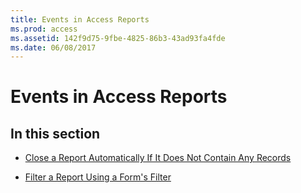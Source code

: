 ```yaml
---
title: Events in Access Reports
ms.prod: access
ms.assetid: 142f9d75-9fbe-4825-86b3-43ad93fa4fde
ms.date: 06/08/2017
---
```



# Events in Access Reports

## In this section


- [Close a Report Automatically If It Does Not Contain Any Records](close-a-report-automatically-if-it-does-not-contain-any-records.md)
    
- [Filter a Report Using a Form's Filter](filter-a-report-using-a-form-s-filter.md)
    

